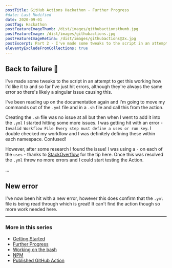 ```yaml
---
postTitle: GitHub Actions Hackathon - Further Progress
#date: Last Modified
date: 2020-09-01
postTag: Hackathon
postFeatureImageThumb: /dist/images/githubactionsthumb.jpg
postFeatureImage: /dist/images/githubactions.jpg
postFeatureImageRetina: /dist/images/githubactions@2x.jpg
postExcerpt: Part 2 - I've made some tweaks to the script in an attempt to get this working how I'd like it to and so far I've just hit errors.
eleventyExcludeFromCollections: true
---
```


## Back to failure 🤦

I've made some tweaks to the script in an attempt to get this working how I'd like it to and so far I've just hit errors, although they're always the same error so there's likely a singular issue causing this.

I've been reading up on the documentation again and I'm going to move my commands out of the `.yml` file and in a `.sh` file and call this from the action.

Creating the `.sh` file was no issue at all but then when I went to add it into the `.yml` I started hitting some more issues. I was getting hit with an error - `Invalid Workflow File Every step must define a uses or run key`. I double checked my workflow and I was definitely defining these within each namespace. Confused!

However, after some research I found the issue! I was using a `-` on each of the `uses` - thanks to [StackOverflow](https://stackoverflow.com/questions/58849770/github-actions-invalid-workflow-file-error) for the tip here. Once this was resolved the `.yml` threw no more errors and I could start testing the Action.

...

## New error

I've now been hit with a new error, however this does confirm that the `.yml` file is being read through which is great! It can't find the action though so more work needed here.

---

### More in this series

<div class="toc">
    <ul>
        <li><a href="/blog/github-actions-hackathon/getting-started/">Getting Started</a>
        <li class="toc__this"><a href="#">Further Progress</a>
        <li><a href="/blog/github-actions-hackathon/working-on-the-bash/">Working on the bash</a>
        <li><a href="/blog/github-actions-hackathon/npm/">NPM</a>
        <li><a href="/blog/github-actions-hackathon/create-eleventy-site-action/">Published GitHub Action</a>
    </ul>
</div>